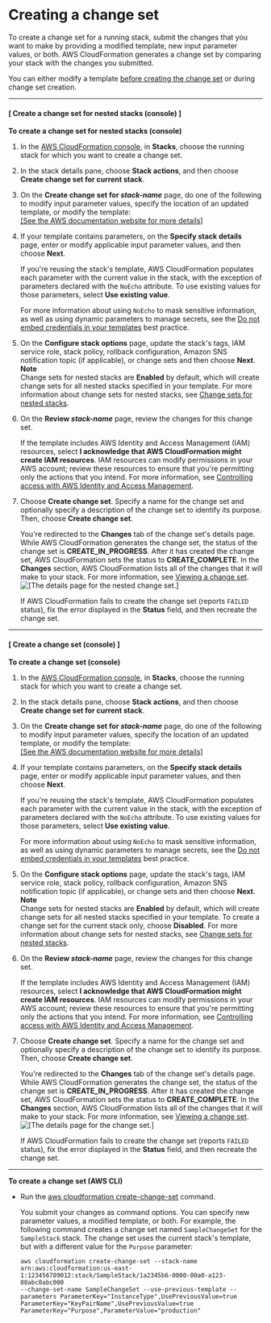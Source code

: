 # Creating a change set<a name="using-cfn-updating-stacks-changesets-create"></a>

To create a change set for a running stack, submit the changes that you want to make by providing a modified template, new input parameter values, or both\. AWS CloudFormation generates a change set by comparing your stack with the changes you submitted\.

You can either modify a template [before creating the change set](using-cfn-updating-stacks-get-template.md) or during change set creation\.

------
#### [ Create a change set for nested stacks \(console\) ]

**To create a change set for nested stacks \(console\)**

1. In the [AWS CloudFormation console](https://console.aws.amazon.com/cloudformation), in **Stacks**, choose the running stack for which you want to create a change set\.

1. In the stack details pane, choose **Stack actions**, and then choose **Create change set for current stack**\.

1. On the **Create change set for *stack\-name*** page, do one of the following to modify input parameter values, specify the location of an updated template, or modify the template:    
[\[See the AWS documentation website for more details\]](http://docs.aws.amazon.com/AWSCloudFormation/latest/UserGuide/using-cfn-updating-stacks-changesets-create.html)

1. If your template contains parameters, on the **Specify stack details** page, enter or modify applicable input parameter values, and then choose **Next**\.

   If you're reusing the stack's template, AWS CloudFormation populates each parameter with the current value in the stack, with the exception of parameters declared with the `NoEcho` attribute\. To use existing values for those parameters, select **Use existing value**\.

   For more information about using `NoEcho` to mask sensitive information, as well as using dynamic parameters to manage secrets, see the [Do not embed credentials in your templates](https://docs.aws.amazon.com/AWSCloudFormation/latest/UserGuide/best-practices.html#creds) best practice\.

1. On the **Configure stack options** page, update the stack's tags, IAM service role, stack policy, rollback configuration, Amazon SNS notification topic \(if applicable\), or change sets and then choose **Next**\.
**Note**  
Change sets for nested stacks are **Enabled** by default, which will create change sets for all nested stacks specified in your template\. For more information about change sets for nested stacks, see [Change sets for nested stacks](https://docs.aws.amazon.com/AWSCloudFormation/latest/UserGuide/change-sets-for-nested-stacks.html)\.

1. On the **Review *stack\-name*** page, review the changes for this change set\.

   If the template includes AWS Identity and Access Management \(IAM\) resources, select **I acknowledge that AWS CloudFormation might create IAM resources**\. IAM resources can modify permissions in your AWS account; review these resources to ensure that you're permitting only the actions that you intend\. For more information, see [Controlling access with AWS Identity and Access Management](using-iam-template.md)\.

1. Choose **Create change set**\. Specify a name for the change set and optionally specify a description of the change set to identify its purpose\. Then, choose **Create change set**\.

   You're redirected to the **Changes** tab of the change set's details page\. While AWS CloudFormation generates the change set, the status of the change set is **CREATE\_IN\_PROGRESS**\. After it has created the change set, AWS CloudFormation sets the status to **CREATE\_COMPLETE**\. In the **Changes** section, AWS CloudFormation lists all of the changes that it will make to your stack\. For more information, see [Viewing a change set](using-cfn-updating-stacks-changesets-view.md)\.  
![\[The details page for the nested change set.\]](http://docs.aws.amazon.com/AWSCloudFormation/latest/UserGuide/images/console-nested-stacks-change-sets-details.png)

   If AWS CloudFormation fails to create the change set \(reports `FAILED` status\), fix the error displayed in the **Status** field, and then recreate the change set\.

------
#### [ Create a change set \(console\) ]

**To create a change set \(console\)**

1. In the [AWS CloudFormation console](https://console.aws.amazon.com/cloudformation), in **Stacks**, choose the running stack for which you want to create a change set\.

1. In the stack details pane, choose **Stack actions**, and then choose **Create change set for current stack**\.

1. On the **Create change set for *stack\-name*** page, do one of the following to modify input parameter values, specify the location of an updated template, or modify the template:    
[\[See the AWS documentation website for more details\]](http://docs.aws.amazon.com/AWSCloudFormation/latest/UserGuide/using-cfn-updating-stacks-changesets-create.html)

1. If your template contains parameters, on the **Specify stack details** page, enter or modify applicable input parameter values, and then choose **Next**\.

   If you're reusing the stack's template, AWS CloudFormation populates each parameter with the current value in the stack, with the exception of parameters declared with the `NoEcho` attribute\. To use existing values for those parameters, select **Use existing value**\.

   For more information about using `NoEcho` to mask sensitive information, as well as using dynamic parameters to manage secrets, see the [Do not embed credentials in your templates](https://docs.aws.amazon.com/AWSCloudFormation/latest/UserGuide/best-practices.html#creds) best practice\.

1. On the **Configure stack options** page, update the stack's tags, IAM service role, stack policy, rollback configuration, Amazon SNS notification topic \(if applicable\), or change sets and then choose **Next**\.
**Note**  
Change sets for nested stacks are **Enabled** by default, which will create change sets for all nested stacks specified in your template\. To create a change set for the current stack only, choose **Disabled**\. For more information about change sets for nested stacks, see [Change sets for nested stacks](https://docs.aws.amazon.com/AWSCloudFormation/latest/UserGuide/change-sets-for-nested-stacks.html)\.

1. On the **Review *stack\-name*** page, review the changes for this change set\.

   If the template includes AWS Identity and Access Management \(IAM\) resources, select **I acknowledge that AWS CloudFormation might create IAM resources**\. IAM resources can modify permissions in your AWS account; review these resources to ensure that you're permitting only the actions that you intend\. For more information, see [Controlling access with AWS Identity and Access Management](using-iam-template.md)\.

1. Choose **Create change set**\. Specify a name for the change set and optionally specify a description of the change set to identify its purpose\. Then, choose **Create change set**\.

   You're redirected to the **Changes** tab of the change set's details page\. While AWS CloudFormation generates the change set, the status of the change set is **CREATE\_IN\_PROGRESS**\. After it has created the change set, AWS CloudFormation sets the status to **CREATE\_COMPLETE**\. In the **Changes** section, AWS CloudFormation lists all of the changes that it will make to your stack\. For more information, see [Viewing a change set](using-cfn-updating-stacks-changesets-view.md)\.  
![\[The details page for the change set.\]](http://docs.aws.amazon.com/AWSCloudFormation/latest/UserGuide/images/console-stacks-change-sets-details.png)

   If AWS CloudFormation fails to create the change set \(reports `FAILED` status\), fix the error displayed in the **Status** field, and then recreate the change set\.

------

**To create a change set \(AWS CLI\)**
+ Run the [aws cloudformation create\-change\-set](https://docs.aws.amazon.com/cli/latest/reference/cloudformation/create-change-set.html) command\.

  You submit your changes as command options\. You can specify new parameter values, a modified template, or both\. For example, the following command creates a change set named `SampleChangeSet` for the `SampleStack` stack\. The change set uses the current stack's template, but with a different value for the `Purpose` parameter:

  ```
  aws cloudformation create-change-set --stack-name arn:aws:cloudformation:us-east-1:123456789012:stack/SampleStack/1a2345b6-0000-00a0-a123-00abc0abc000
  --change-set-name SampleChangeSet --use-previous-template --parameters ParameterKey="InstanceType",UsePreviousValue=true ParameterKey="KeyPairName",UsePreviousValue=true ParameterKey="Purpose",ParameterValue="production"
  ```